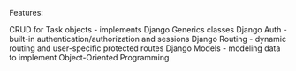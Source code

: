Features:

CRUD for Task objects - implements Django Generics classes
Django Auth - built-in authentication/authorization and sessions
Django Routing - dynamic routing and user-specific protected routes
Django Models - modeling data to implement Object-Oriented Programming